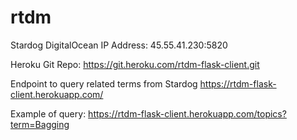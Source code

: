 # rtdm
Stardog DigitalOcean IP Address: 45.55.41.230:5820


Heroku Git Repo: https://git.heroku.com/rtdm-flask-client.git

Endpoint to query related terms from Stardog
https://rtdm-flask-client.herokuapp.com/


Example of query:
https://rtdm-flask-client.herokuapp.com/topics?term=Bagging
